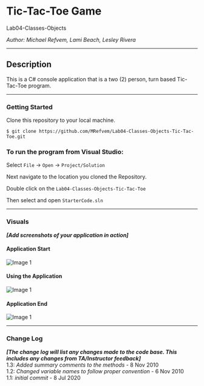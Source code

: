 # Tic-Tac-Toe Game

Lab04-Classes-Objects

*Author: Michael Refvem, Lami Beach, Lesley Rivera*

----

## Description
This is a C# console application that is a two (2) person, turn based Tic-Tac-Toe program.

---

### Getting Started
Clone this repository to your local machine.

```
$ git clone https://github.com/MRefvem/Lab04-Classes-Objects-Tic-Tac-Toe.git
```

### To run the program from Visual Studio:
Select ```File``` -> ```Open``` -> ```Project/Solution```

Next navigate to the location you cloned the Repository.

Double click on the ```Lab04-Classes-Objects-Tic-Tac-Toe```

Then select and open ```StarterCode.sln```

---

### Visuals
***[Add screenshots of your application in action]***

#### Application Start
![Image 1](https://via.placeholder.com/750x500)
#### Using the Application
![Image 1](https://via.placeholder.com/750x500)
#### Application End
![Image 1](https://via.placeholder.com/750x500)

---

### Change Log
***[The change log will list any changes made to the code base. This includes any changes from TA/Instructor feedback]***  
1.3: *Added summary comments to the methods* - 8 Nov 2010  
1.2: *Changed variable names to follow proper convention* - 6 Nov 2010  
1.1: *initial commit* - 8 Jul 2020  

